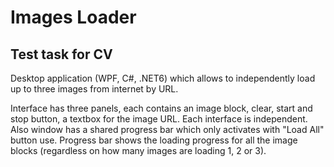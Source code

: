 # Images Loader
## Test task for CV

Desktop application (WPF, C#, .NET6) which allows to independently load up to three images from internet by URL.

Interface has three panels, each contains an image block, clear, start and stop button, a textbox for the image URL. Each interface is independent.
Also window has a shared progress bar which only activates with "Load All" button use. Progress bar shows the loading progress for all the image blocks (regardless on how many images are loading 1, 2 or 3).
